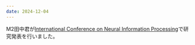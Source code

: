 ```yaml
---
date: 2024-12-04
---
```

M2田中君が<a href="https://iconip2024.org/">International Conference on Neural Information Processing</a>で研究発表を行いました。 
